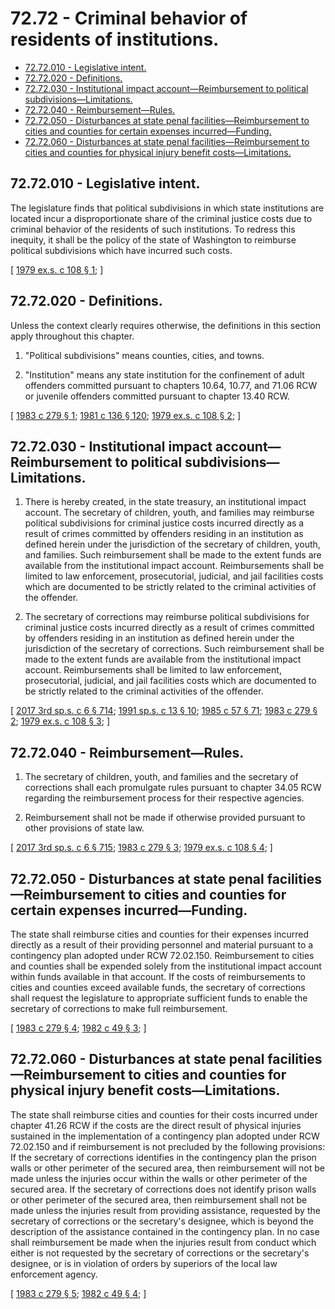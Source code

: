 # 72.72 - Criminal behavior of residents of institutions.
* [72.72.010 - Legislative intent.](#7272010---legislative-intent)
* [72.72.020 - Definitions.](#7272020---definitions)
* [72.72.030 - Institutional impact account—Reimbursement to political subdivisions—Limitations.](#7272030---institutional-impact-accountreimbursement-to-political-subdivisionslimitations)
* [72.72.040 - Reimbursement—Rules.](#7272040---reimbursementrules)
* [72.72.050 - Disturbances at state penal facilities—Reimbursement to cities and counties for certain expenses incurred—Funding.](#7272050---disturbances-at-state-penal-facilitiesreimbursement-to-cities-and-counties-for-certain-expenses-incurredfunding)
* [72.72.060 - Disturbances at state penal facilities—Reimbursement to cities and counties for physical injury benefit costs—Limitations.](#7272060---disturbances-at-state-penal-facilitiesreimbursement-to-cities-and-counties-for-physical-injury-benefit-costslimitations)
## 72.72.010 - Legislative intent.
The legislature finds that political subdivisions in which state institutions are located incur a disproportionate share of the criminal justice costs due to criminal behavior of the residents of such institutions. To redress this inequity, it shall be the policy of the state of Washington to reimburse political subdivisions which have incurred such costs.

\[ [1979 ex.s. c 108 § 1](https://leg.wa.gov/CodeReviser/documents/sessionlaw/1979ex1c108.pdf?cite=1979%20ex.s.%20c%20108%20§%201); \]

## 72.72.020 - Definitions.
Unless the context clearly requires otherwise, the definitions in this section apply throughout this chapter.

1. "Political subdivisions" means counties, cities, and towns.

2. "Institution" means any state institution for the confinement of adult offenders committed pursuant to chapters 10.64, 10.77, and 71.06 RCW or juvenile offenders committed pursuant to chapter 13.40 RCW.

\[ [1983 c 279 § 1](https://leg.wa.gov/CodeReviser/documents/sessionlaw/1983c279.pdf?cite=1983%20c%20279%20§%201); [1981 c 136 § 120](https://leg.wa.gov/CodeReviser/documents/sessionlaw/1981c136.pdf?cite=1981%20c%20136%20§%20120); [1979 ex.s. c 108 § 2](https://leg.wa.gov/CodeReviser/documents/sessionlaw/1979ex1c108.pdf?cite=1979%20ex.s.%20c%20108%20§%202); \]

## 72.72.030 - Institutional impact account—Reimbursement to political subdivisions—Limitations.
1. There is hereby created, in the state treasury, an institutional impact account. The secretary of children, youth, and families may reimburse political subdivisions for criminal justice costs incurred directly as a result of crimes committed by offenders residing in an institution as defined herein under the jurisdiction of the secretary of children, youth, and families. Such reimbursement shall be made to the extent funds are available from the institutional impact account. Reimbursements shall be limited to law enforcement, prosecutorial, judicial, and jail facilities costs which are documented to be strictly related to the criminal activities of the offender.

2. The secretary of corrections may reimburse political subdivisions for criminal justice costs incurred directly as a result of crimes committed by offenders residing in an institution as defined herein under the jurisdiction of the secretary of corrections. Such reimbursement shall be made to the extent funds are available from the institutional impact account. Reimbursements shall be limited to law enforcement, prosecutorial, judicial, and jail facilities costs which are documented to be strictly related to the criminal activities of the offender.

\[ [2017 3rd sp.s. c 6 § 714](https://lawfilesext.leg.wa.gov/biennium/2017-18/Pdf/Bills/Session%20Laws/House/1661-S2.SL.pdf?cite=2017%203rd%20sp.s.%20c%206%20§%20714); [1991 sp.s. c 13 § 10](https://lawfilesext.leg.wa.gov/biennium/1991-92/Pdf/Bills/Session%20Laws/House/1058-S.SL.pdf?cite=1991%20sp.s.%20c%2013%20§%2010); [1985 c 57 § 71](https://leg.wa.gov/CodeReviser/documents/sessionlaw/1985c57.pdf?cite=1985%20c%2057%20§%2071); [1983 c 279 § 2](https://leg.wa.gov/CodeReviser/documents/sessionlaw/1983c279.pdf?cite=1983%20c%20279%20§%202); [1979 ex.s. c 108 § 3](https://leg.wa.gov/CodeReviser/documents/sessionlaw/1979ex1c108.pdf?cite=1979%20ex.s.%20c%20108%20§%203); \]

## 72.72.040 - Reimbursement—Rules.
1. The secretary of children, youth, and families and the secretary of corrections shall each promulgate rules pursuant to chapter 34.05 RCW regarding the reimbursement process for their respective agencies.

2. Reimbursement shall not be made if otherwise provided pursuant to other provisions of state law.

\[ [2017 3rd sp.s. c 6 § 715](https://lawfilesext.leg.wa.gov/biennium/2017-18/Pdf/Bills/Session%20Laws/House/1661-S2.SL.pdf?cite=2017%203rd%20sp.s.%20c%206%20§%20715); [1983 c 279 § 3](https://leg.wa.gov/CodeReviser/documents/sessionlaw/1983c279.pdf?cite=1983%20c%20279%20§%203); [1979 ex.s. c 108 § 4](https://leg.wa.gov/CodeReviser/documents/sessionlaw/1979ex1c108.pdf?cite=1979%20ex.s.%20c%20108%20§%204); \]

## 72.72.050 - Disturbances at state penal facilities—Reimbursement to cities and counties for certain expenses incurred—Funding.
The state shall reimburse cities and counties for their expenses incurred directly as a result of their providing personnel and material pursuant to a contingency plan adopted under RCW 72.02.150. Reimbursement to cities and counties shall be expended solely from the institutional impact account within funds available in that account. If the costs of reimbursements to cities and counties exceed available funds, the secretary of corrections shall request the legislature to appropriate sufficient funds to enable the secretary of corrections to make full reimbursement.

\[ [1983 c 279 § 4](https://leg.wa.gov/CodeReviser/documents/sessionlaw/1983c279.pdf?cite=1983%20c%20279%20§%204); [1982 c 49 § 3](https://leg.wa.gov/CodeReviser/documents/sessionlaw/1982c49.pdf?cite=1982%20c%2049%20§%203); \]

## 72.72.060 - Disturbances at state penal facilities—Reimbursement to cities and counties for physical injury benefit costs—Limitations.
The state shall reimburse cities and counties for their costs incurred under chapter 41.26 RCW if the costs are the direct result of physical injuries sustained in the implementation of a contingency plan adopted under RCW 72.02.150 and if reimbursement is not precluded by the following provisions: If the secretary of corrections identifies in the contingency plan the prison walls or other perimeter of the secured area, then reimbursement will not be made unless the injuries occur within the walls or other perimeter of the secured area. If the secretary of corrections does not identify prison walls or other perimeter of the secured area, then reimbursement shall not be made unless the injuries result from providing assistance, requested by the secretary of corrections or the secretary's designee, which is beyond the description of the assistance contained in the contingency plan. In no case shall reimbursement be made when the injuries result from conduct which either is not requested by the secretary of corrections or the secretary's designee, or is in violation of orders by superiors of the local law enforcement agency.

\[ [1983 c 279 § 5](https://leg.wa.gov/CodeReviser/documents/sessionlaw/1983c279.pdf?cite=1983%20c%20279%20§%205); [1982 c 49 § 4](https://leg.wa.gov/CodeReviser/documents/sessionlaw/1982c49.pdf?cite=1982%20c%2049%20§%204); \]


